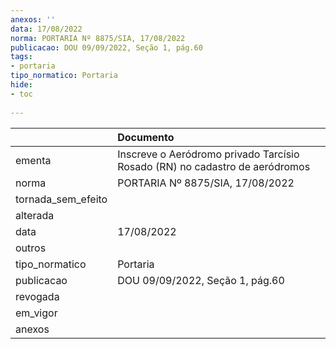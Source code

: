 ```yaml
---
anexos: ''
data: 17/08/2022
norma: PORTARIA Nº 8875/SIA, 17/08/2022
publicacao: DOU 09/09/2022, Seção 1, pág.60
tags:
- portaria
tipo_normatico: Portaria
hide: 
- toc 
 
---
```


|                    | Documento                                                                   |
|:-------------------|:----------------------------------------------------------------------------|
| ementa             | Inscreve o Aeródromo privado Tarcísio Rosado (RN) no cadastro de aeródromos |
| norma              | PORTARIA Nº 8875/SIA, 17/08/2022                                            |
| tornada_sem_efeito |                                                                             |
| alterada           |                                                                             |
| data               | 17/08/2022                                                                  |
| outros             |                                                                             |
| tipo_normatico     | Portaria                                                                    |
| publicacao         | DOU 09/09/2022, Seção 1, pág.60                                             |
| revogada           |                                                                             |
| em_vigor           |                                                                             |
| anexos             |                                                                             |